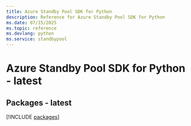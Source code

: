 ```yaml
---
title: Azure Standby Pool SDK for Python
description: Reference for Azure Standby Pool SDK for Python
ms.date: 07/15/2025
ms.topic: reference
ms.devlang: python
ms.service: standbypool
---
```

# Azure Standby Pool SDK for Python - latest
## Packages - latest
[!INCLUDE [packages](standby-pool-index.md)]